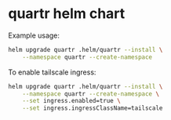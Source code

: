# quartr helm chart

Example usage:

```bash
helm upgrade quartr .helm/quartr --install \
    --namespace quartr --create-namespace
```

To enable tailscale ingress:

```bash
helm upgrade quartr .helm/quartr --install \
    --namespace quartr --create-namespace \
    --set ingress.enabled=true \
    --set ingress.ingressClassName=tailscale
```

